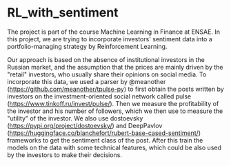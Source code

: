 # RL_with_sentiment
The project is part of the course Machine Learning in Finance at ENSAE.
In this project, we are trying to incorporate investors' sentiment data into a portfolio-managing strategy by Reinforcement Learning.

Our approach is based on the absence of institutional investors in the Russian market, and the assumption that the prices are mainly driven by the "retail" investors, who usually share their opinions on social media. To incorporate this data, we used a parser by @meanother (https://github.com/meanother/tpulse-py) to first obtain the posts written by investors on the investment-oriented social network called pulse (https://www.tinkoff.ru/invest/pulse/). Then we measure the profitability of the investor and his number of followers, which we then use to measure the "utility" of the investor. We also use dostoevsky (https://pypi.org/project/dostoevsky/) and DeepPavlov (https://huggingface.co/blanchefort/rubert-base-cased-sentiment/) frameworks to get the sentiment class of the post. After this train the models on the data with some technical features, which could be also used by the investors to make their decisions. 
